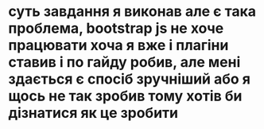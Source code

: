 # суть завдання я виконав але є така проблема, bootstrap js не хоче працювати хоча я вже  і плагіни ставив і по гайду робив, але мені здається є спосіб зручніший або я щось не так зробив тому хотів би дізнатися як це зробити